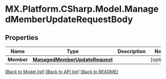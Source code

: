# MX.Platform.CSharp.Model.ManagedMemberUpdateRequestBody

## Properties

Name | Type | Description | Notes
------------ | ------------- | ------------- | -------------
**Member** | [**ManagedMemberUpdateRequest**](ManagedMemberUpdateRequest.md) |  | [optional] 

[[Back to Model list]](../README.md#documentation-for-models) [[Back to API list]](../README.md#documentation-for-api-endpoints) [[Back to README]](../README.md)

